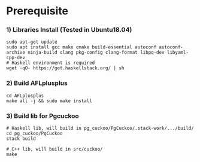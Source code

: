 # Prerequisite
### 1) Libraries Install (Tested in Ubuntu18.04)
``` shell
sudo apt-get update
sudo apt install gcc make cmake build-essential autoconf autoconf-archive ninja-build clang pkg-config clang-format libpq-dev libyaml-cpp-dev
# Haskell environment is required 
wget -qO- https://get.haskellstack.org/ | sh
```
### 2) Build AFLplusplus
``` shell
cd AFLplusplus
make all -j && sudo make install
```
### 3) Build lib for Pgcuckoo
``` shell
# Haskell lib, will build in pg_cuckoo/PgCuckoo/.stack-work/.../build/
cd pg_cuckoo/PgCuckoo 
stack build

# C++ lib, will build in src/cuckoo/
make
````